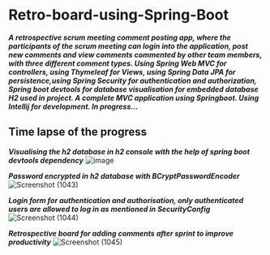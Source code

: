 # Retro-board-using-Spring-Boot

***A retrospective scrum meeting comment posting app, where the participants of the scrum meeting can login into the application, post new comments and view comments commented by other team members, with three different comment types. Using Spring Web MVC for controllers, using Thymeleaf for Views, using Spring Data JPA for persistence,using Spring Security for authentication and authorization, Spring boot devtools for database visualisation for embedded database H2 used in project. A complete MVC application using Springboot. Using Intellij for development. In progress...***


## Time lapse of the progress ##


***Visualising the h2 database in h2 console with the help of spring boot devtools dependency***
![image](https://user-images.githubusercontent.com/81863474/209713907-a0102039-5eac-4bf0-96eb-533ab1bf5b24.png)

***Password encrypted in h2 database with BCryptPasswordEncoder***
![Screenshot (1043)](https://user-images.githubusercontent.com/81863474/213848711-f9e7c2ba-733f-488c-ad4b-106873de0443.png)


***Login form for authentication and authorisation, only authenticated users are allowed to log in as mentioned in SecurityConfig***
![Screenshot (1044)](https://user-images.githubusercontent.com/81863474/213848706-503674bb-c736-44db-a067-0b5829d27c7d.png)

***Retrospective board for adding comments after sprint to improve productivity***
![Screenshot (1045)](https://user-images.githubusercontent.com/81863474/213848708-ef268a5a-b4f8-4063-b7c1-dee7773ec732.png)

